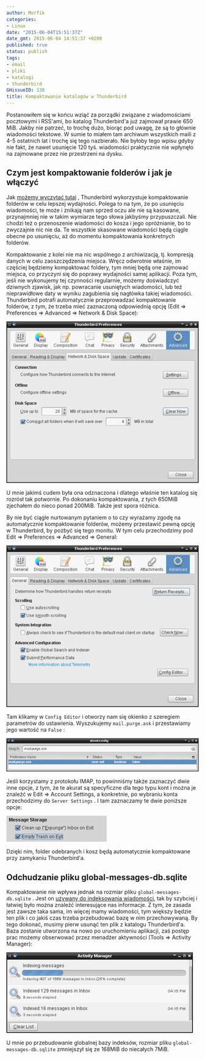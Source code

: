 ```yaml
---
author: Morfik
categories:
- Linux
date: "2015-06-04T15:51:37Z"
date_gmt: 2015-06-04 14:51:37 +0200
published: true
status: publish
tags:
- email
- pliki
- katalogi
- thunderbird
GHissueID: 138
title: Kompaktowanie katalogów w Thunderbird
---
```


Postanowiłem się w końcu wziąć za porządki związane z wiadomościami pocztowymi i RSS'ami, bo katalog
Thunderbird'a już zajmował prawie 650 MiB. Jakby nie patrzeć, to trochę dużo, biorąc pod uwagę, że
są to głównie wiadomości tekstowe. W sumie to miałem tam archiwum wszystkich maili z 4-5 ostatnich
lat i trochę się tego nazbierało. Nie byłoby tego wpisu gdyby nie fakt, że nawet usunięcie 120 tyś.
wiadomości praktycznie nie wpłynęło na zajmowane przez nie przestrzeni na dysku.

<!--more-->
## Czym jest kompaktowanie folderów i jak je włączyć

Jak [możemy wyczytać tutaj](http://kb.mozillazine.org/Thunderbird_:_Tips_:_Compacting_Folders) ,
Thunderbird wykorzystuje kompaktowanie folderów w celu lepszej wydajności. Polega to na tym, że po
usunięciu wiadomości, te może i znikają nam sprzed oczu ale nie są kasowane, przynajmniej nie w
takim wymiarze tego słowa jakbyśmy przypuszczali. Nie chodzi też o przenoszenie wiadomości do kosza
i jego opróżnianie, bo to zwyczajnie nic nie da. Te wszystkie skasowane wiadomości będą ciągle
obecne po usunięciu, aż do momentu kompaktowania konkretnych folderów.

Kompaktowanie z kolei nie ma nic wspólnego z archiwizacją, tj. kompresją danych w celu
zaoszczędzenia miejsca. Wręcz odwrotnie właśnie, im częściej będziemy kompaktować foldery, tym
mniej będą one zajmować miejsca, co przyczyni się do poprawy wydajności samej aplikacji. Poza tym,
jeśli nie wykonujemy tej czynności regularnie, możemy doświadczyć dziwnych zjawisk, jak np.
powracanie usuniętych wiadomości, lub też nieprawidłowe daty w wyniku zagubienia się nagłówka takiej
wiadomości. Thunderbird potrafi automatycznie przeprowadzać kompaktowanie folderów, z tym, że trzeba
mieć zaznaczoną odpowiednią opcję (Edit => Preferences => Advanced => Network & Disk Space):

![thunderbird-kompaktowanie-folderow](/img/2015/06/1.thunderbird-kompaktowanie-folderow.png#big)

U mnie jakimś cudem była ona odznaczona i dlatego właśnie ten katalog się rozrósł tak potwornie. Po
dokonaniu kompaktowania, z tych 650MiB zjechałem do nieco ponad 200MiB. Także jest spora różnica.

By nie być ciągle nurtowanym pytaniem o to czy wyrażamy zgodę na automatycznie kompaktowanie
folderów, możemy przestawić pewną opcję w Thunderbird, by pozbyć się tego monitu. W tym celu
przechodzimy pod Edit => Preferences => Advanced => General:

![thunderbird-config-editor](/img/2015/06/2.thunderbird-config-editor.png#big)

Tam klikamy w `Config Editor` i otworzy nam się okienko z szeregiem parametrów do ustawienia.
Wyszukujemy `mail.purge.ask` i przestawiamy jego wartość na `False` :

![thunderbird-about-config](/img/2015/06/3.thunderbird-about-config.png#huge)

Jeśli korzystamy z protokołu IMAP, to powinniśmy także zaznaczyć dwie inne opcje, z tym, że te
akurat są specyficzne dla tego typu kont i można je znaleźć w Edit => Account Settings, a
konkretnie, po wybraniu konta przechodzimy do `Server Settings` . I tam zaznaczamy te dwie poniższe
opcje:

![thunderbird-kompaktowanie-imap](/img/2015/06/4.thunderbird-kompaktowanie-imap.png#small)

Dzięki nim, folder odebranych i kosz będą automatycznie kompaktowane przy zamykaniu Thunderbird'a.

## Odchudzanie pliku global-messages-db.sqlite

Kompaktowanie nie wpływa jednak na rozmiar pliku `global-messages-db.sqlite` . Jest on [używany do
indeksowania wiadomości](https://support.mozilla.org/en-US/kb/rebuilding-global-database), tak by
szybciej i łatwiej było można znaleźć interesujące nas informacje. Z tym, że zasada jest zawsze taka
sama, im więcej mamy wiadomości, tym większy będzie ten plik i co jakiś czas trzeba przebudować bazę
w nim przechowywaną. By tego dokonać, musimy pierw usunąć ten plik z katalogu Thunderbird'a. Baza
zostanie utworzona na nowo po uruchomieniu aplikacji, zaś postęp prac możemy obserwować przez
menadżer aktywności (Tools => Activity Manager):

![thunderbird-activity-manager](/img/2015/06/5.thunderbird-activity-manager.png#big)

U mnie po przebudowanie globalnej bazy indeksów, rozmiar pliku `global-messages-db.sqlite`
zmniejszył się ze 168MiB do niecałych 7MiB.

